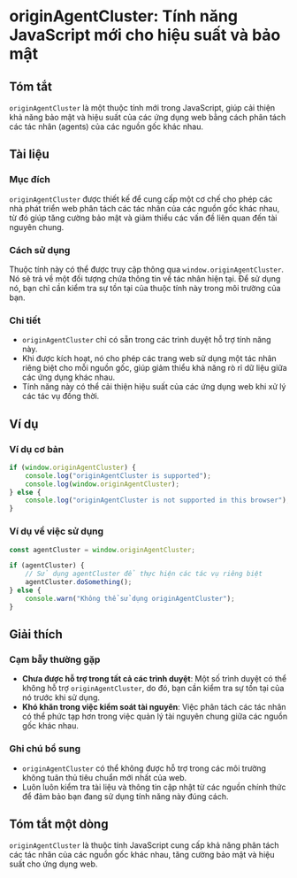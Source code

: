 <!--
Meta Description: # originAgentCluster: Tính năng JavaScript mới cho hiệu suất và bảo mật ## Tóm tắt `originAgentCluster` là một thuộc tính mới trong JavaScript, giúp c...
Meta Keywords: các, originagentcluster, dụng, của, tính
-->

# originAgentCluster: Tính năng JavaScript mới cho hiệu suất và bảo mật

## Tóm tắt
`originAgentCluster` là một thuộc tính mới trong JavaScript, giúp cải thiện khả năng bảo mật và hiệu suất của các ứng dụng web bằng cách phân tách các tác nhân (agents) của các nguồn gốc khác nhau.

## Tài liệu
### Mục đích
`originAgentCluster` được thiết kế để cung cấp một cơ chế cho phép các nhà phát triển web phân tách các tác nhân của các nguồn gốc khác nhau, từ đó giúp tăng cường bảo mật và giảm thiểu các vấn đề liên quan đến tài nguyên chung.

### Cách sử dụng
Thuộc tính này có thể được truy cập thông qua `window.originAgentCluster`. Nó sẽ trả về một đối tượng chứa thông tin về tác nhân hiện tại. Để sử dụng nó, bạn chỉ cần kiểm tra sự tồn tại của thuộc tính này trong môi trường của bạn.

### Chi tiết
- `originAgentCluster` chỉ có sẵn trong các trình duyệt hỗ trợ tính năng này.
- Khi được kích hoạt, nó cho phép các trang web sử dụng một tác nhân riêng biệt cho mỗi nguồn gốc, giúp giảm thiểu khả năng rò rỉ dữ liệu giữa các ứng dụng khác nhau.
- Tính năng này có thể cải thiện hiệu suất của các ứng dụng web khi xử lý các tác vụ đồng thời.

## Ví dụ
### Ví dụ cơ bản
```javascript
if (window.originAgentCluster) {
    console.log("originAgentCluster is supported");
    console.log(window.originAgentCluster);
} else {
    console.log("originAgentCluster is not supported in this browser");
}
```

### Ví dụ về việc sử dụng
```javascript
const agentCluster = window.originAgentCluster;

if (agentCluster) {
    // Sử dụng agentCluster để thực hiện các tác vụ riêng biệt
    agentCluster.doSomething();
} else {
    console.warn("Không thể sử dụng originAgentCluster");
}
```

## Giải thích
### Cạm bẫy thường gặp
- **Chưa được hỗ trợ trong tất cả các trình duyệt**: Một số trình duyệt có thể không hỗ trợ `originAgentCluster`, do đó, bạn cần kiểm tra sự tồn tại của nó trước khi sử dụng.
- **Khó khăn trong việc kiểm soát tài nguyên**: Việc phân tách các tác nhân có thể phức tạp hơn trong việc quản lý tài nguyên chung giữa các nguồn gốc khác nhau.

### Ghi chú bổ sung
- `originAgentCluster` có thể không được hỗ trợ trong các môi trường không tuân thủ tiêu chuẩn mới nhất của web.
- Luôn luôn kiểm tra tài liệu và thông tin cập nhật từ các nguồn chính thức để đảm bảo bạn đang sử dụng tính năng này đúng cách.

## Tóm tắt một dòng
`originAgentCluster` là thuộc tính JavaScript cung cấp khả năng phân tách các tác nhân của các nguồn gốc khác nhau, tăng cường bảo mật và hiệu suất cho ứng dụng web.